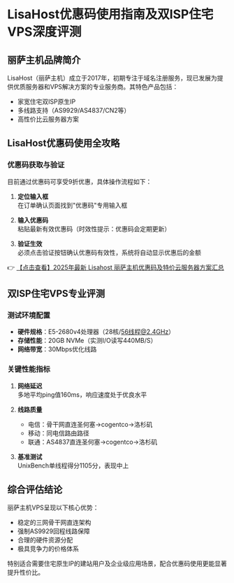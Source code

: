 # LisaHost优惠码使用指南及双ISP住宅VPS深度评测

## 丽萨主机品牌简介
LisaHost（丽萨主机）成立于2017年，初期专注于域名注册服务，现已发展为提供优质服务器和VPS解决方案的专业服务商。其特色产品包括：
- 家宽住宅双ISP原生IP
- 多线路支持（AS9929/AS4837/CN2等）
- 高性价比云服务器方案

## LisaHost优惠码使用全攻略
### 优惠码获取与验证
目前通过优惠码可享受9折优惠，具体操作流程如下：

1. **定位输入框**  
   在订单确认页面找到"优惠码"专用输入框

2. **输入优惠码**  
   粘贴最新有效优惠码（时效性提示：优惠码会定期更新）

3. **验证生效**  
   必须点击验证按钮确认优惠码有效性，系统将自动显示优惠后的金额

👉 [【点击查看】2025年最新 Lisahost 丽萨主机优惠码及特价云服务器方案汇总](https://bit.ly/lisazhuji)

## 双ISP住宅VPS专业评测
### 测试环境配置
- **硬件规格**：E5-2680v4处理器（28核/56线程@2.4GHz）
- **存储性能**：20GB NVMe（实测I/O读写440MB/S）
- **网络带宽**：30Mbps优化线路

### 关键性能指标
1. **网络延迟**  
   多地平均ping值160ms，响应速度处于优良水平

2. **线路质量**  
   - 电信：骨干网直连圣何塞→cogentco→洛杉矶
   - 移动：同电信路由路径
   - 联通：AS4837直连圣何塞→cogentco→洛杉矶

3. **基准测试**  
   UnixBench单线程得分1105分，表现中上

## 综合评估结论
丽萨主机VPS呈现以下核心优势：
- 稳定的三网骨干网直连架构
- 强制AS9929回程线路保障
- 合理的硬件资源分配
- 极具竞争力的价格体系

特别适合需要住宅原生IP的建站用户及企业级应用场景，配合优惠码使用更能显著提升性价比。